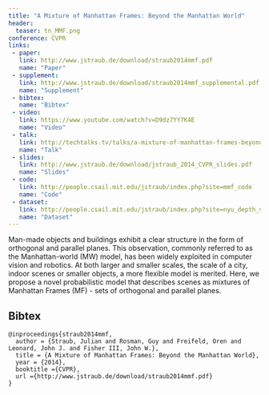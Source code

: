```yaml
---
title: "A Mixture of Manhattan Frames: Beyond the Manhattan World"
header:
  teaser: tn_MMF.png
conference: CVPR
links: 
 - paper: 
   link: http://www.jstraub.de/download/straub2014mmf.pdf
   name: "Paper"
 - supplement: 
   link: http://www.jstraub.de/download/straub2014mmf_supplemental.pdf
   name: "Supplement"
 - bibtex: 
   name: "Bibtex"
 - video: 
   link: https://www.youtube.com/watch?v=D9dz7YY7K4E
   name: "Video"
 - talk: 
   link: http://techtalks.tv/talks/a-mixture-of-manhattan-frames-beyond-the-manhattan-world/60355/
   name: "Talk"
 - slides: 
   link: http://www.jstraub.de/download/jstraub_2014_CVPR_slides.pdf
   name: "Slides"
 - code: 
   link: http://people.csail.mit.edu/jstraub/index.php?site=mmf_code
   name: "Code"
 - dataset: 
   link: http://people.csail.mit.edu/jstraub/index.php?site=nyu_depth_v2_mmf
   name: "Dataset"
---
```


Man-made objects and buildings exhibit a clear structure in the form of orthogonal and parallel planes. This observation, commonly referred to as the Manhattan-world (MW) model, has been widely exploited in computer vision and robotics. At both larger and smaller scales, the scale of a city, indoor scenes or smaller objects, a more flexible model is merited. Here, we propose a novel probabilistic model that describes scenes as mixtures of Manhattan Frames (MF) - sets of orthogonal and parallel planes.

## Bibtex <a id="bibtex"></a>
```
@inproceedings{straub2014mmf,
  author = {Straub, Julian and Rosman, Guy and Freifeld, Oren and Leonard, John J. and Fisher III, John W.},
  title = {A Mixture of Manhattan Frames: Beyond the Manhattan World},
  year = {2014},
  booktitle ={CVPR},
  url ={http://www.jstraub.de/download/straub2014mmf.pdf}
}
```
